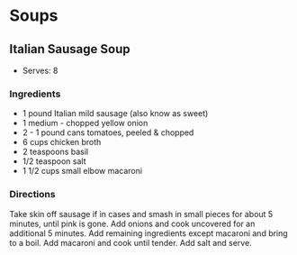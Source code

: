 # Soups

## Italian Sausage Soup

* Serves: 8

### Ingredients

* 1 pound Italian mild sausage (also know as sweet)
* 1 medium - chopped yellow onion
* 2 - 1 pound cans tomatoes, peeled & chopped
* 6 cups chicken broth
* 2 teaspoons basil
* 1/2 teaspoon salt
* 1 1/2 cups small elbow macaroni

### Directions

Take skin off sausage if in cases and smash in small pieces for about 5 minutes, until pink is gone. Add onions and cook uncovered for an additional 5 minutes. Add remaining ingredients except macaroni and bring to a boil. Add macaroni and cook until tender. Add salt and serve.
